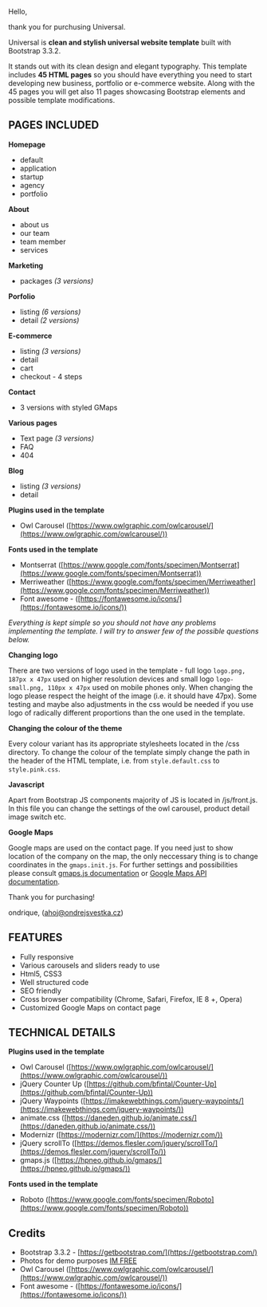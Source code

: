 Hello,

thank you for purchusing Universal. 

Universal is **clean and stylish universal website template** built with Bootstrap 3.3.2. 

It stands out with its clean design and elegant typography. This template includes **45 HTML pages** so you should have everything you need to start developing new business, portfolio or e-commerce website. Along with the 45 pages you will get also 11 pages showcasing Bootstrap elements and possible template modifications.

## PAGES INCLUDED ##

**Homepage**

- default
- application
- startup
- agency
- portfolio

**About**

- about us
- our team
- team member
- services

**Marketing**

- packages *(3 versions)*

**Porfolio**

- listing *(6 versions)*
- detail *(2 versions)*

**E-commerce**

- listing *(3 versions)*
- detail 
- cart
- checkout - 4 steps

**Contact**

- 3 versions with styled GMaps

**Various pages**

- Text page *(3 versions)*
- FAQ
- 404

**Blog**

- listing *(3 versions)*
- detail 

**Plugins used in the template**

- Owl Carousel ([https://www.owlgraphic.com/owlcarousel/](https://www.owlgraphic.com/owlcarousel/))


**Fonts used in the template**

- Montserrat ([https://www.google.com/fonts/specimen/Montserrat](https://www.google.com/fonts/specimen/Montserrat))
- Merriweather ([https://www.google.com/fonts/specimen/Merriweather](https://www.google.com/fonts/specimen/Merriweather))
- Font awesome - ([https://fontawesome.io/icons/](https://fontawesome.io/icons/))



*Everything is kept simple so you should not have any problems implementing the template. I will try to answer few of the possible questions below.*

**Changing logo**

There are two versions of logo used in the template - full logo `logo.png, 187px x 47px` used on higher resolution devices and small logo `logo-small.png, 110px x 47px` used on mobile phones only. When changing the logo please respect the height of the image (i.e. it should have 47px). Some testing and maybe also adjustments in the css would be needed if you use logo of radically different proportions than the one used in the template. 


**Changing the colour of the theme**

Every colour variant has its appropriate stylesheets located in the /css directory. To change the colour of the template simply change the path in the header of the HTML template, i.e. from `style.default.css` to `style.pink.css`.

**Javascript**

Apart from Bootstrap JS components majority of JS is located in /js/front.js. In this file you can change the settings of the owl carousel, product detail image switch etc. 

**Google Maps**

Google maps are used on the contact page. If you need just to show location of the company on the map, the only neccessary thing is to change coordinates in the `gmaps.init.js`. For further settings and possibilities please consult [gmaps.js documentation](https://hpneo.github.io/gmaps/) or [Google Maps API documentation](https://developers.google.com/maps/documentation/javascript/).

Thank you for purchasing!

ondrique, (ahoj@ondrejsvestka.cz)

## FEATURES ##

- Fully responsive
- Various carousels and sliders ready to use
- Html5, CSS3 
- Well structured code
- SEO friendly
- Cross browser compatibility (Chrome, Safari, Firefox, IE 8 +, Opera)
- Customized Google Maps on contact page

## TECHNICAL DETAILS ##


**Plugins used in the template**

- Owl Carousel ([https://www.owlgraphic.com/owlcarousel/](https://www.owlgraphic.com/owlcarousel/))
- jQuery Counter Up ([https://github.com/bfintal/Counter-Up](https://github.com/bfintal/Counter-Up))
- jQuery Waypoints ([https://imakewebthings.com/jquery-waypoints/](https://imakewebthings.com/jquery-waypoints/))
- animate.css ([https://daneden.github.io/animate.css/](https://daneden.github.io/animate.css/))
- Modernizr ([https://modernizr.com/](https://modernizr.com/)) 
- jQuery scrollTo ([https://demos.flesler.com/jquery/scrollTo/](https://demos.flesler.com/jquery/scrollTo/))
- gmaps.js ([https://hpneo.github.io/gmaps/](https://hpneo.github.io/gmaps/))

**Fonts used in the template**

- Roboto ([https://www.google.com/fonts/specimen/Roboto](https://www.google.com/fonts/specimen/Roboto))

## Credits ##

- Bootstrap 3.3.2 - [https://getbootstrap.com/](https://getbootstrap.com/)
- Photos for demo purposes [IM FREE](https://www.imcreator.com/free)
- Owl Carousel ([https://www.owlgraphic.com/owlcarousel/](https://www.owlgraphic.com/owlcarousel/))
- Font awesome - ([https://fontawesome.io/icons/](https://fontawesome.io/icons/))








